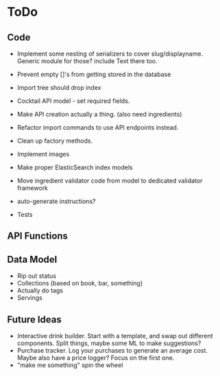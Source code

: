 ToDo
====

Code
----
* Implement some nesting of serializers to cover slug/displayname. Generic module for those? include Text there too.
* Prevent empty []'s from getting stored in the database
* Import tree should drop index
* Cocktail API model - set required fields.
* Make API creation actually a thing. (also need ingredients)
* Refactor import commands to use API endpoints instead.
* Clean up factory methods.
* Implement images

* Make proper ElasticSearch index models
* Move ingredient validator code from model to dedicated validator framework
* auto-generate instructions?
* Tests 

API Functions
-------------


Data Model
----------
* Rip out status
* Collections (based on book, bar, something)
* Actually do tags
* Servings

Future Ideas
------------
* Interactive drink builder. Start with a template, and swap out different
  components. Split things, maybe some ML to make suggestions?
* Purchase tracker. Log your purchases to generate an average cost. Maybe
  also have a price logger? Focus on the first one.
* "make me something" spin the wheel